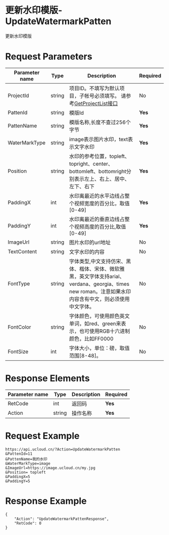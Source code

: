 # 更新水印模版-UpdateWatermarkPatten

更新水印模版

# Request Parameters
|Parameter name|Type|Description|Required|
|---|---|---|---|
|ProjectId|string|项目ID。不填写为默认项目，子帐号必须填写。 请参考[GetProjectList接口](api/summary/get_project_list)|No|
|PattenId|string|模版Id|**Yes**|
|PattenName|string|模版名称,长度不查过256个字节|**Yes**|
|WaterMarkType|string|image表示图片水印，text表示文字水印|**Yes**|
|Position|string|水印的参考位置，topleft、topright、center、bottomleft、bottomright分别表示左上、右上、居中、左下、右下|**Yes**|
|PaddingX|int|水印离最近的水平边线占整个视频宽度的百分比，取值[0-49]|**Yes**|
|PaddingY|int|水印离最近的垂直边线占整个视频高度的百分比,取值[0-49]|**Yes**|
|ImageUrl|string|图片水印的url地址|No|
|TextContent|string|文字水印的内容|No|
|FontType|string|字体类型,中文支持仿宋、黑体、楷体、宋体、微软雅黑，英文字体支持arial、verdana、georgia、times new roman。注意如果水印内容含有中文，则必须使用中文字体。|No|
|FontColor|string|字体颜色，可使用颜色英文单词，如red、green来表示，也可使用RGB十六进制颜色，比如FF0000|No|
|FontSize|int|字体大小，单位：磅，取值范围[8-48]。|No|

# Response Elements
|Parameter name|Type|Description|Required|
|---|---|---|---|
|RetCode|int|返回码|**Yes**|
|Action|string|操作名称|**Yes**|

# Request Example
```
https://api.ucloud.cn/?Action=UpdateWatermarkPatten
&PattenId=11
&PattenName=我的水印
&WaterMarkType=image
&ImageUrl=https://image.ucloud.cn/my.jpg
&Position= topleft
&PaddingX=5
&PaddingY=5
```

# Response Example
```
{
    "Action": "UpdateWatermarkPattenResponse", 
    "RetCode": 0
}
```


